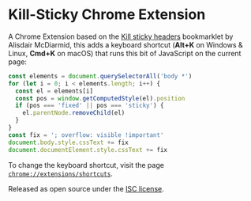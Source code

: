 # Kill-Sticky Chrome Extension

A Chrome Extension based on the [Kill sticky headers](https://alisdair.mcdiarmid.org/kill-sticky-headers/) bookmarklet by Alisdair McDiarmid, this adds a keyboard shortcut (**Alt+K** on Windows & Linux, **Cmd+K** on macOS) that runs this bit of JavaScript on the current page:

```js
const elements = document.querySelectorAll('body *')
for (let i = 0; i < elements.length; i++) {
  const el = elements[i]
  const pos = window.getComputedStyle(el).position
  if (pos === 'fixed' || pos === 'sticky') {
    el.parentNode.removeChild(el)
  }
}
const fix = '; overflow: visible !important'
document.body.style.cssText += fix
document.documentElement.style.cssText += fix
```

To change the keyboard shortcut, visit the page [`chrome://extensions/shortcuts`](chrome://extensions/shortcuts).

Released as open source under the [ISC license](LICENSE).
